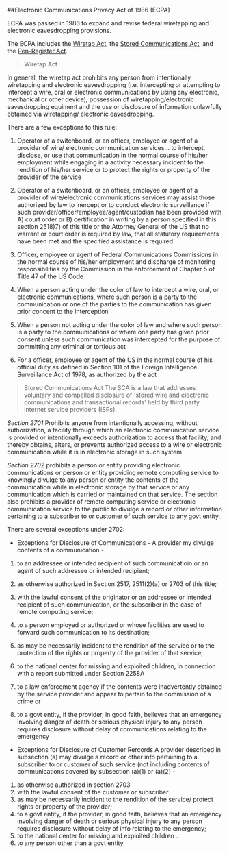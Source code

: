##Electronic Communications Privacy Act of 1986 (ECPA) 

ECPA was passed in 1986 to expand and revise federal wiretapping and electronic eavesdropping provisions. 

The ECPA includes the [Wiretap Act](http://www.law.cornell.edu/uscode/text/18/part-I/chapter-119), the [Stored Communications Act](http://www.law.cornell.edu/uscode/text/18/part-I/chapter-121), and the [Pen-Register Act]( http://www.law.cornell.edu/uscode/text/18/part-II/chapter-206).

>Wiretap Act

In general, the wiretap act prohibits any person from intentionally wiretapping and electronic eavesdropping (i.e. intercepting or attempting to intercept a wire, oral or electronic communications by using any electronic, mechanical or other device), possession of wiretapping/electronic eavesdropping equiment and the use or disclosure of information unlawfully obtained via wiretapping/ electronic eavesdropping. 

There are a few exceptions to this rule:
1. Operator of a switchboard, or an officer, employee or agent of a provider of wire/ electronic communication services... to intercept, disclose, or use that communication in the normal course of his/her employment while engaging in a activity necessary incident to the rendition of his/her service or to protect the rights or property of the provider of the service

2. Operator of a switchboard, or an officer, employee or agent of a provider of wire/electronic communications services may assist those authorized by law to inercept or to conduct electronic surveillance if such provider/officer/employee/agent/custodian has been provided with A) court order or B) certification in writing by a person specified in this section 2518)7) of this title or the Attorney General of the US that no warrant or court order is required by law, that all statutory requirements have been met and the specified assistance is required

3. Officer, employee or agent of Federal Communications Commissions in the normal course of his/her employment and discharge of monitoring responsibilities by the Commission in the enforcement of Chapter 5 of Title 47 of the US Code

4. When a person acting under the color of law to intercept a wire, oral, or electronic communications, where such person is a party to the communication or one of the parties to the communication has given prior concent to the interception

5. When a person not acting under the color of law and where such person is a party to the communications or where one party has given prior consent unless such communication was intercepted for the purpose of committing any criminal or tortious act

6. For a officer, employee or agent of the US in the normal course of his official duty as defined in Section 101 of the Foreign Intelligence Surveillance Act of 1978, as authorized by the act 

>Stored Communications Act
The SCA is a law that addresses voluntary and compelled disclosure of 'stored wire and electronic communications and transactional records' held by third party internet service providers (ISPs). 

*Section 2701* Prohibits anyone from intentionally accessing, without authorization, a facility through which an electronic communication service is provided or intentionally exceeds authorization to access that facility, and thereby obtains, alters, or prevents authorized access to a wire or electronic communication while it is in electronic storage in such system 

*Section 2702* prohibits a person or entity providing electronic communications or person or entity providing remote computing service to knowingly divulge to any person or entity the contents of the communication while in electronic storage by that service or any communication which is carried or maintained on that service. The section also prohibits a provider of remote computing service or electronic communication service to the public to divulge a record or other information pertaining to a subscriber to or customer of such service to any govt entity.

There are several exceptions under 2702:
- Exceptions for Disclosure of Communications - A provider my divulge contents of a communication - 
1. to an addressee or intended recipient of such communicatioin or an agent of such addressee or intended recipient; 

2. as otherwise authorized in Section 2517, 2511(2)(a) or 2703 of this title; 

3. with the lawful consent of the originator or an addressee or intended recipient of such communication, or the subscriber in the case of remote computing service;

4. to a person employed or authorized or whose facilities are used to forward such communication to its destination; 

5. as may be necessarily incident to the rendition of the service or to the protection of the rights or property of the provider of that service; 

6. to the national center for missing and exploited children, in connection with a report submitted under Section 2258A

7. to a law enforcement agency if the contents were inadvertently obtained by the service provider and appear to pertain to the commission of a crime or 

8. to a govt entity, if the provider, in good faith, believes that an emergency involving danger of death or serious physical injury to any person requires disclosure without delay of communications relating to the emergency

- Exceptions for Disclosure of Customer Rercords 
A provider described in subsection (a) may divulge a record or other info pertaining to a subscriber to or customer of such service (not including contents of communications covered by subsection (a)(1) or (a)(2) -
1. as otherwise authorized in section 2703
2. with the lawful consent of the customer or subscriber
3. as may be necessarily incident to the rendition of the service/ protect rights or property of the provider;
4. to a govt entity, if the provider, in good faith, believes that an emergency involving danger of death or serious physical injury to any person requires disclosure without delay of info relating to the emergency; 
5. to the national center for missing and exploited children ... 
6. to any person other than a govt entity 
